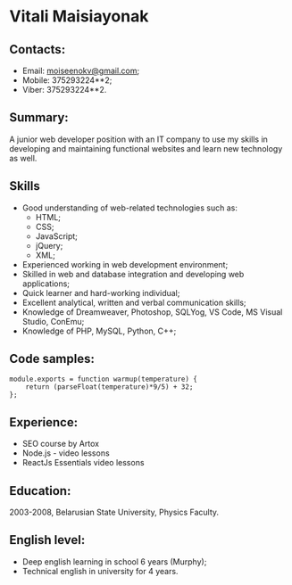 # Vitali Maisiayonak

## Contacts:
  * Email: moiseenokv@gmail.com;
  * Mobile: 375293224**2;
  * Viber: 375293224**2.

## Summary:
A junior web developer position with an IT company to use my skills in developing and maintaining functional websites and learn new technology as well.

## Skills
   * Good understanding of web-related technologies such as: 
     * HTML; 
     * CSS;
     * JavaScript; 
     * jQuery;
     * XML;
   * Experienced working in web development environment;
   * Skilled in web and database integration and developing web applications;
   * Quick learner and hard-working individual;
   * Excellent analytical, written and verbal communication skills;
   * Knowledge of Dreamweaver, Photoshop, SQLYog, VS Code, MS Visual Studio, ConEmu;
   * Knowledge of PHP, MySQL, Python, C++;

## Code samples:
    module.exports = function warmup(temperature) {
        return (parseFloat(temperature)*9/5) + 32;
    };
 

## Experience:
  * SEO course by Artox 
  * Node.js - video lessons
  * ReactJs Essentials video lessons

## Education:
   2003-2008, Belarusian State University, Physics Faculty.


## English level: 
  * Deep english learning in school 6 years (Murphy);
  * Technical english in university for 4 years.
